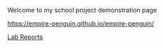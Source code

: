 
Welcome to my school project demonstration page

https://empire-penguin.github.io/empire-penguin/

[Lab Reports](https://empire-penguin.github.io/lab-reports)